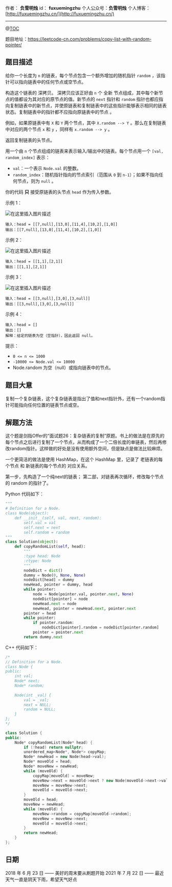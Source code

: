 作者： **负雪明烛**
id：	**fuxuemingzhu**
个人公众号：**负雪明烛**
个人博客：	[http://fuxuemingzhu.cn/](http://fuxuemingzhu.cn/)

---
@[TOC](目录)


题目地址：https://leetcode-cn.com/problems/copy-list-with-random-pointer/

## 题目描述


给你一个长度为 `n` 的链表，每个节点包含一个额外增加的随机指针 `random` ，该指针可以指向链表中的任何节点或空节点。

构造这个链表的 深拷贝。 深拷贝应该正好由 `n` 个 全新 节点组成，其中每个新节点的值都设为其对应的原节点的值。新节点的 `next` 指针和 `random` 指针也都应指向复制链表中的新节点，并使原链表和复制链表中的这些指针能够表示相同的链表状态。复制链表中的指针都不应指向原链表中的节点 。

例如，如果原链表中有 `X` 和 `Y` 两个节点，其中 `X.random --> Y` 。那么在复制链表中对应的两个节点 `x` 和 `y` ，同样有 `x.random --> y` 。

返回复制链表的头节点。

用一个由 `n` 个节点组成的链表来表示输入/输出中的链表。每个节点用一个 `[val, random_index]` 表示：

- `val`：一个表示 `Node.val` 的整数。
- `random_index`：随机指针指向的节点索引（范围从 `0` 到 `n-1`）；如果不指向任何节点，则为  `null` 。

你的代码 **只** 接受原链表的头节点 `head` 作为传入参数。

 

示例 1：

![在这里插入图片描述](https://img-blog.csdnimg.cn/img_convert/b56618bcee565c8a6697b3d2bf2a6cca.png)

	
	
	输入：head = [[7,null],[13,0],[11,4],[10,2],[1,0]]
	输出：[[7,null],[13,0],[11,4],[10,2],[1,0]]

示例 2：

![在这里插入图片描述](https://img-blog.csdnimg.cn/img_convert/33ab474db8732a4109ca16bc9ff75dae.png)

	
	输入：head = [[1,1],[2,1]]
	输出：[[1,1],[2,1]]

示例 3：

![在这里插入图片描述](https://img-blog.csdnimg.cn/img_convert/6d89896ff7aa904e4b7b9b79ce51b0e6.png)
	
	
	输入：head = [[3,null],[3,0],[3,null]]
	输出：[[3,null],[3,0],[3,null]]

示例 4：
	
	输入：head = []
	输出：[]
	解释：给定的链表为空（空指针），因此返回 null。
	 

提示：

- `0 <= n <= 1000`
- `-10000 <= Node.val <= 10000`
- Node.random 为空（null）或指向链表中的节点。


## 题目大意

复制一个复杂链表，这个复杂链表是指出了值和next指针外，还有一个random指针可能指向任何位置的链表节点或空。

## 解题方法

这个题是剑指Offer的“面试题26：复杂链表的复制”原题。书上的做法是在原先的每个节点之后进行复制了一个节点，从而构成了一个二倍长度的单链表，然后再修改random指针。这样做的好处是没有使用额外空间，但是缺点是做法比较麻烦。


一个更简洁的做法是使用 HashMap，在这个 HashMap 里，记录了 老链表的每个节点 和 新链表的每个节点的 对应关系。

第一步，先构造了一个纯next的链表；
第二部，对链表再次循环，修改每个节点的 random 的指针了。


Python 代码如下：

```python
"""
# Definition for a Node.
class Node(object):
    def __init__(self, val, next, random):
        self.val = val
        self.next = next
        self.random = random
"""
class Solution(object):
    def copyRandomList(self, head):
        """
        :type head: Node
        :rtype: Node
        """
        nodeDict = dict()
        dummy = Node(0, None, None)
        nodeDict[head] = dummy
        newHead, pointer = dummy, head
        while pointer:
            node = Node(pointer.val, pointer.next, None)
            nodeDict[pointer] = node
            newHead.next = node
            newHead, pointer = newHead.next, pointer.next
        pointer = head
        while pointer:
            if pointer.random:
                nodeDict[pointer].random = nodeDict[pointer.random]
            pointer = pointer.next
        return dummy.next
```

C++ 代码如下：

```cpp
/*
// Definition for a Node.
class Node {
public:
    int val;
    Node* next;
    Node* random;
    
    Node(int _val) {
        val = _val;
        next = NULL;
        random = NULL;
    }
};
*/

class Solution {
public:
    Node* copyRandomList(Node* head) {
        if (!head) return nullptr;
        unordered_map<Node*, Node*> copyMap;
        Node* newHead = new Node(head->val);
        Node* moveOld = head;
        Node* moveNew = newHead;
        while (moveOld) {
            copyMap[moveOld] = moveNew;
            moveNew->next = moveOld->next ? new Node(moveOld->next->val) : nullptr;
            moveNew = moveNew->next;
            moveOld = moveOld->next;
        }
        moveOld = head;
        moveNew = newHead;
        while (moveOld) {
            moveNew->random = copyMap[moveOld->random];
            moveNew = moveNew->next;
            moveOld = moveOld->next;
        }
        return newHead;
    }
};
```

## 日期

2018 年 6 月 23 日 —— 美好的周末要从刷题开始
2021 年 7 月 22 日 —— 最近天气一直是阴天下雨，希望天气好点
